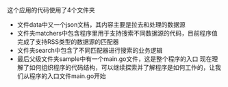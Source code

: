 这个应用的代码使用了4个文件夹
- 文件data中又一个json文档，其内容主要是拉去和处理的数据源
- 文件夹matchers中包含程序里用于支持搜索不同数据源的代码，目前程序值完成了支持RSS类型的数据源的匹配器
- 文件夹search中包含了不同匹配器进行搜索的业务逻辑
- 最后父级文件夹sample中有一个main.go文件，这是整个程序的入口
现在理解了如何组织程序的代码结构，可以继续探索并了解程序是如何工作的，让我们从程序的入口文件main.go开始